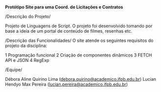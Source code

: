 **Protótipo Site para uma Coord. de Licitações e Contratos**

/Descrição do Projeto/

Projeto de Linguagens de Script. O projeto foi desenvolvido tomando por base a ideia de um portal de conteúdo de filmes, resenhas etc.

/Descrição das Funcionalidades/ O site atende os seguintes requisitos do projeto da disciplina:

1 Programação funcional 2	Criação de componentes dinâmicos 3 FETCH API e JSON 4 RegExp

/Equipe/

Débora Aline Quirino Lima (debora.quirino@academico.ifpb.edu.br) Lucian Hendyo Max Pereira (lucian.pereira@academico.ifpb.edu.br)
